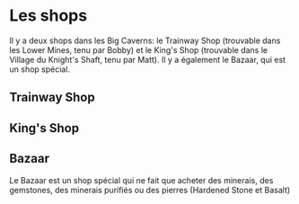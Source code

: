 # Les shops

Il y a deux shops dans les Big Caverns: le Trainway Shop (trouvable dans les Lower Mines, tenu par Bobby) et le King's Shop (trouvable dans le
Village du Knight's Shaft, tenu par Matt). Il y a également le Bazaar, qui est un shop spécial.

## Trainway Shop

## King's Shop

## Bazaar

Le Bazaar est un shop spécial qui ne fait que acheter des minerais, des gemstones, des minerais purifiés ou des pierres (Hardened Stone et
Basalt)
